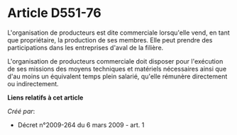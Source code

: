 # Article D551-76

L'organisation de producteurs est dite commerciale lorsqu'elle vend, en tant que propriétaire, la production de ses membres.
Elle peut prendre des participations dans les entreprises d'aval de la filière. 

L'organisation de producteurs commerciale doit disposer pour l'exécution de ses missions des moyens techniques et matériels
nécessaires ainsi que d'au moins un équivalent temps plein salarié, qu'elle rémunère directement ou indirectement.

**Liens relatifs à cet article**

_Créé par_:

  - Décret n°2009-264 du 6 mars 2009 - art. 1
